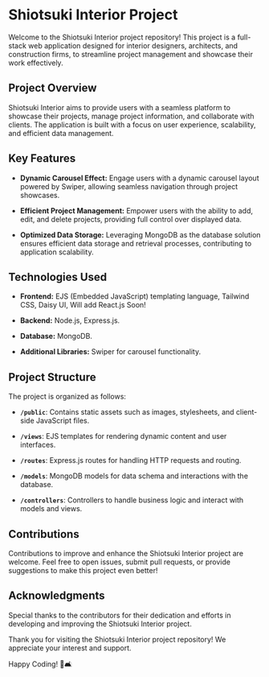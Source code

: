 # Shiotsuki Interior Project

Welcome to the Shiotsuki Interior project repository! This project is a full-stack web application designed for interior designers, architects, and construction firms, to streamline project management and showcase their work effectively.

## Project Overview

Shiotsuki Interior aims to provide users with a seamless platform to showcase their projects, manage project information, and collaborate with clients. The application is built with a focus on user experience, scalability, and efficient data management.

## Key Features

- **Dynamic Carousel Effect:** Engage users with a dynamic carousel layout powered by Swiper, allowing seamless navigation through project showcases.
  
- **Efficient Project Management:** Empower users with the ability to add, edit, and delete projects, providing full control over displayed data.
  
- **Optimized Data Storage:** Leveraging MongoDB as the database solution ensures efficient data storage and retrieval processes, contributing to application scalability.

## Technologies Used

- **Frontend:** EJS (Embedded JavaScript) templating language, Tailwind CSS, Daisy UI, Will add React.js Soon!
  
- **Backend:** Node.js, Express.js.
  
- **Database:** MongoDB.
  
- **Additional Libraries:** Swiper for carousel functionality.

## Project Structure

The project is organized as follows:

- **`/public`**: Contains static assets such as images, stylesheets, and client-side JavaScript files.
  
- **`/views`**: EJS templates for rendering dynamic content and user interfaces.

- **`/routes`**: Express.js routes for handling HTTP requests and routing.

- **`/models`**: MongoDB models for data schema and interactions with the database.

- **`/controllers`**: Controllers to handle business logic and interact with models and views.

## Contributions

Contributions to improve and enhance the Shiotsuki Interior project are welcome. Feel free to open issues, submit pull requests, or provide suggestions to make this project even better!

## Acknowledgments

Special thanks to the contributors for their dedication and efforts in developing and improving the Shiotsuki Interior project.

Thank you for visiting the Shiotsuki Interior project repository! We appreciate your interest and support.

Happy Coding! 🚀🛋️
